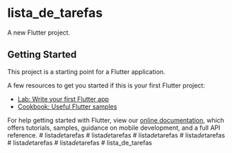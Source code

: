 # lista_de_tarefas

A new Flutter project.

## Getting Started

This project is a starting point for a Flutter application.

A few resources to get you started if this is your first Flutter project:

- [Lab: Write your first Flutter app](https://flutter.dev/docs/get-started/codelab)
- [Cookbook: Useful Flutter samples](https://flutter.dev/docs/cookbook)

For help getting started with Flutter, view our
[online documentation](https://flutter.dev/docs), which offers tutorials,
samples, guidance on mobile development, and a full API reference.
#   l i s t a _ d e _ t a r e f a s  
 #   l i s t a _ d e _ t a r e f a s  
 #   l i s t a _ d e _ t a r e f a s  
 #   l i s t a _ d e _ t a r e f a s  
 #   l i s t a _ d e _ t a r e f a s  
 #   l i s t a _ d e _ t a r e f a s  
 # lista_de_tarefas
